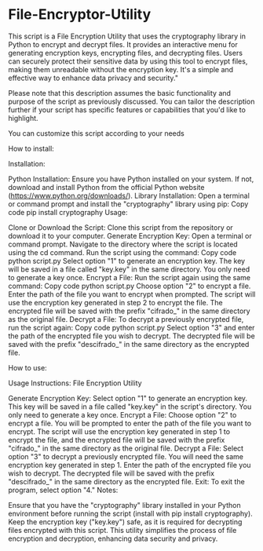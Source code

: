 # File-Encryptor-Utility

This script is a File Encryption Utility that uses the cryptography library in Python to encrypt and decrypt files. It provides an interactive menu for generating encryption keys, encrypting files, and decrypting files. Users can securely protect their sensitive data by using this tool to encrypt files, making them unreadable without the encryption key. It's a simple and effective way to enhance data privacy and security."

Please note that this description assumes the basic functionality and purpose of the script as previously discussed. You can tailor the description further if your script has specific features or capabilities that you'd like to highlight.

You can customize this script according to your needs 


How to install:

Installation:

Python Installation:
Ensure you have Python installed on your system. If not, download and install Python from the official Python website (https://www.python.org/downloads/).
Library Installation:
Open a terminal or command prompt and install the "cryptography" library using pip:
Copy code
pip install cryptography
Usage:

Clone or Download the Script:
Clone this script from the repository or download it to your computer.
Generate Encryption Key:
Open a terminal or command prompt.
Navigate to the directory where the script is located using the cd command.
Run the script using the command:
Copy code
python script.py
Select option "1" to generate an encryption key. The key will be saved in a file called "key.key" in the same directory. You only need to generate a key once.
Encrypt a File:
Run the script again using the same command:
Copy code
python script.py
Choose option "2" to encrypt a file.
Enter the path of the file you want to encrypt when prompted.
The script will use the encryption key generated in step 2 to encrypt the file. The encrypted file will be saved with the prefix "cifrado_" in the same directory as the original file.
Decrypt a File:
To decrypt a previously encrypted file, run the script again:
Copy code
python script.py
Select option "3" and enter the path of the encrypted file you wish to decrypt.
The decrypted file will be saved with the prefix "descifrado_" in the same directory as the encrypted file.

How to use:


Usage Instructions: File Encryption Utility

Generate Encryption Key:
Select option "1" to generate an encryption key. This key will be saved in a file called "key.key" in the script's directory. You only need to generate a key once.
Encrypt a File:
Choose option "2" to encrypt a file. You will be prompted to enter the path of the file you want to encrypt.
The script will use the encryption key generated in step 1 to encrypt the file, and the encrypted file will be saved with the prefix "cifrado_" in the same directory as the original file.
Decrypt a File:
Select option "3" to decrypt a previously encrypted file. You will need the same encryption key generated in step 1.
Enter the path of the encrypted file you wish to decrypt.
The decrypted file will be saved with the prefix "descifrado_" in the same directory as the encrypted file.
Exit:
To exit the program, select option "4."
Notes:

Ensure that you have the "cryptography" library installed in your Python environment before running the script (install with pip install cryptography).
Keep the encryption key ("key.key") safe, as it is required for decrypting files encrypted with this script.
This utility simplifies the process of file encryption and decryption, enhancing data security and privacy.
